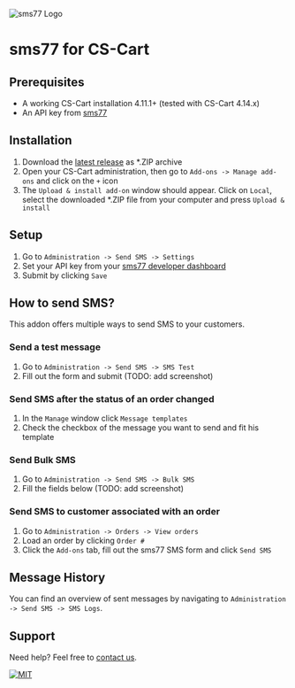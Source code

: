 ![](https://www.sms77.io/wp-content/uploads/2019/07/sms77-Logo-400x79.png "sms77 Logo")

# sms77 for CS-Cart

## Prerequisites

- A working CS-Cart installation 4.11.1+ (tested with CS-Cart 4.14.x)
- An API key from [sms77](https://www.sms77.io)

## Installation

1. Download
   the [latest release](https://github.com/sms77io/cscart/releases/latest/download/sms77-cscart-latest.zip)
   as *.ZIP archive
2. Open your CS-Cart administration, then go to `Add-ons -> Manage add-ons` and click on
   the `+` icon
3. The `Upload & install add-on` window should appear. Click on `Local`, select the
   downloaded *.ZIP file from your computer and press `Upload & install`

## Setup

1. Go to `Administration -> Send SMS -> Settings`
2. Set your API key from your [sms77 developer dashboard](https://app.sms77.io/developer)
3. Submit by clicking `Save`

## How to send SMS?

This addon offers multiple ways to send SMS to your customers.

### Send a test message

1. Go to `Administration -> Send SMS -> SMS Test`
2. Fill out the form and submit (TODO: add screenshot)

### Send SMS after the status of an order changed

1. In the `Manage` window click `Message templates`
2. Check the checkbox of the message you want to send and fit his template

### Send Bulk SMS

1. Go to `Administration -> Send SMS -> Bulk SMS`
2. Fill the fields below (TODO: add screenshot)

### Send SMS to customer associated with an order

1. Go to `Administration -> Orders -> View orders`
2. Load an order by clicking `Order #`
3. Click the `Add-ons` tab, fill out the sms77 SMS form and click `Send SMS`

## Message History

You can find an overview of sent messages by navigating
to `Administration -> Send SMS -> SMS Logs`.

## Support

Need help? Feel free to [contact us](https://www.sms77.io/en/company/contact/).

[![MIT](https://img.shields.io/badge/License-MIT-teal.svg)](LICENSE)
